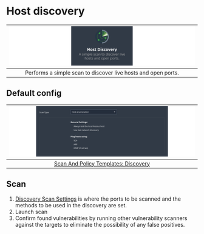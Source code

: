 # Host discovery

| [![Type of scan](../../_static/images/host1.png)](https://docs.tenable.com/nessus/10_4/Content/CreateAScan.htm) |
|:--:|
| Performs a simple scan to discover live hosts and open ports. |

## Default config

| [![View default configuration](../../_static/images/host2.png)](https://docs.tenable.com/nessus/10_4/Content/ScanAndPolicyTemplates.htm#Discovery) |
|:--:|
| [Scan And Policy Templates: Discovery](https://docs.tenable.com/nessus/10_4/Content/ScanAndPolicyTemplates.htm#Discovery) |

## Scan

1. [Discovery Scan Settings](https://docs.tenable.com/nessus/Content/DiscoverySettings.htm) is where the ports to be 
scanned and the methods to be used in the discovery are set.
2. Launch scan
3. Confirm found vulnerabilities by running other vulnerability scanners against the targets to eliminate the possibility of any false positives.

